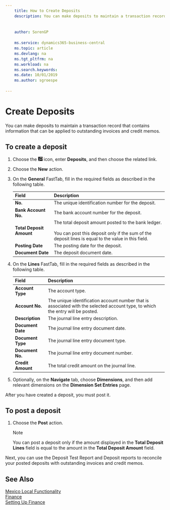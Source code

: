 ```yaml
---
    title: How to Create Deposits
    description: You can make deposits to maintain a transaction record that contains information that can be applied to outstanding invoices and credit memos.


    author: SorenGP

    ms.service: dynamics365-business-central
    ms.topic: article
    ms.devlang: na
    ms.tgt_pltfrm: na
    ms.workload: na
    ms.search.keywords:
    ms.date: 10/01/2019
    ms.author: sgroespe

---
```

# Create Deposits
You can make deposits to maintain a transaction record that contains information that can be applied to outstanding invoices and credit memos.  

## To create a deposit  
1.  Choose the ![Search for Page or Report](../../media/ui-search/search_small.png "Search for Page or Report icon") icon, enter **Deposits**, and then choose the related link.  
2.  Choose the **New** action.  
3.  On the **General** FastTab, fill in the required fields as described in the following table.  

    |Field|Description|  
    |---------------------------------|---------------------------------------|  
    |**No.**|The unique identification number for the deposit.|  
    |**Bank Account No.**|The bank account number for the deposit.|  
    |**Total Deposit Amount**|The total deposit amount posted to the bank ledger.<br /><br /> You can post this deposit only if the sum of the deposit lines is equal to the value in this field.|  
    |**Posting Date**|The posting date for the deposit.|  
    |**Document Date**|The deposit document date.|  
4.  On the **Lines** FastTab, fill in the required fields as described in the following table.  

    |Field|Description|  
    |---------------------------------|---------------------------------------|  
    |**Account Type**|The account type.|  
    |**Account No.**|The unique identification account number that is associated with the selected account type, to which the entry will be posted.|  
    |**Description**|The journal line entry description.|  
    |**Document Date**|The journal line entry document date.|  
    |**Document Type**|The journal line entry document type.|  
    |**Document No.**|The journal line entry document number.|  
    |**Credit Amount**|The total credit amount on the journal line.|  

5.  Optionally, on the **Navigate** tab, choose **Dimensions**, and then add relevant dimensions on the **Dimension Set Entries** page.  

After you have created a deposit, you must post it.  

## To post a deposit  
1. Choose the **Post** action.  

    > [!NOTE]  
    >  You can post a deposit only if the amount displayed in the **Total Deposit Lines** field is equal to the amount in the **Total Deposit Amount** field.  

Next, you can use the Deposit Test Report and Deposit reports to reconcile your posted deposits with outstanding invoices and credit memos.  

## See Also  
[Mexico Local Functionality](mexico-local-functionality.md)  
[Finance](../../finance.md)  
[Setting Up Finance](../../finance.md)  
